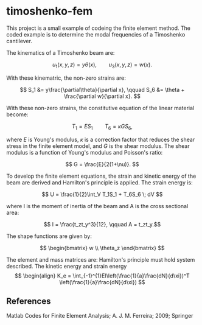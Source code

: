 # timoshenko-fem

This project is a small example of codeing the finite element method. The coded
example is to determine the modal frequencies of a Timoshenko cantilever.


The kinematics of a Timoshenko beam are:

$$ u_1(x,y,z) = y\theta(x), \qquad u_3(x,y,z) = w(x). $$

With these kinematric, the non-zero strains are:

$$ 
    S_1 &= y\frac{\partial\theta}{\partial x},
    \qquad
    S_6 &= \theta + \frac{\partial w}{\partial x}.
$$

With these non-zero strains, the constitutive equation of the linear material 
become:

$$ T_1 = ES_1 \qquad T_6 = \kappa G S_6, $$
    
where $E$ is Young's modulus, $\kappa$ is a correction factor that reduces the 
shear stress in the finite element model, and $G$ is the shear modulus. The
shear modulus is a function of Young's modulus and Poisson's ratio:

$$ G = \frac{E}{2(1+\nu)}. $$
   
To develop the finite element equations, the strain and kinetic energy of the 
beam are derived and Hamilton's principle is applied. The strain energy is:

$$ U = \frac{1}{2}\int_V T_1S_1 + T_6S_6 \; dV $$

where I is the moment of inertia of the beam and A is the cross sectional area:
 
$$ I = \frac{t_zt_y^3}{12}, \qquad A = t_zt_y.$$

The shape functions are given by:

$$
    \begin{bmatrix} w \\ \theta_z \end{bmatrix}
$$

The element and mass matrices are:
Hamilton's principle must hold system described. The kinetic energy and strain energy 
$$
\begin{align}
    K_e = \int_{-1}^{1}EI\left(\frac{1}{a}\frac{dN}{d\xi})^T
        \left(\frac{1}{a}\frac{dN}{d\xi})
$$


## References

Matlab Codes for Finite Element Analysis; A. J. M. Ferreira; 2009; Springer
